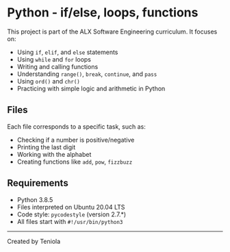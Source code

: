 # Python - if/else, loops, functions

This project is part of the ALX Software Engineering curriculum. It focuses on:

- Using `if`, `elif`, and `else` statements
- Using `while` and `for` loops
- Writing and calling functions
- Understanding `range()`, `break`, `continue`, and `pass`
- Using `ord()` and `chr()`
- Practicing with simple logic and arithmetic in Python

## Files

Each file corresponds to a specific task, such as:
- Checking if a number is positive/negative
- Printing the last digit
- Working with the alphabet
- Creating functions like `add`, `pow`, `fizzbuzz`

## Requirements

- Python 3.8.5
- Files interpreted on Ubuntu 20.04 LTS
- Code style: `pycodestyle` (version 2.7.*)
- All files start with `#!/usr/bin/python3`

---

Created by Teniola
